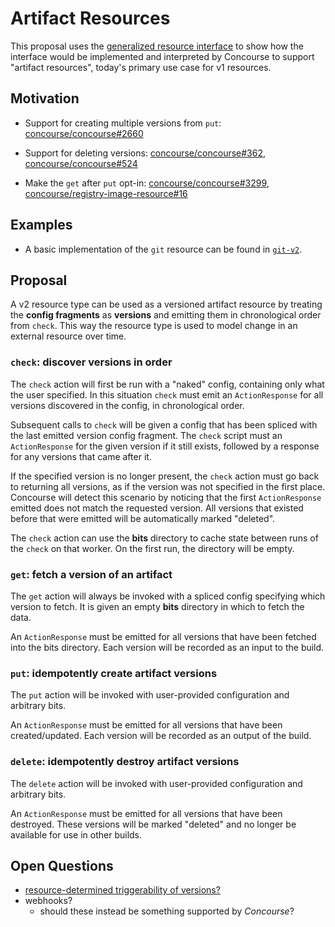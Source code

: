 # Artifact Resources

This proposal uses the [generalized resource interface](../024-generalized-resources/proposal.md) to show how the interface would be implemented and interpreted by Concourse to support "artifact resources", today's primary use case for v1 resources.

## Motivation

* Support for creating multiple versions from `put`: [concourse/concourse#2660](https://github.com/concourse/concourse/issues/2660)

* Support for deleting versions: [concourse/concourse#362](https://github.com/concourse/concourse/issues/362), [concourse/concourse#524](https://github.com/concourse/concourse/issues/524)

* Make the `get` after `put` opt-in: [concourse/concourse#3299](https://github.com/concourse/concourse/issues/3299), [concourse/registry-image-resource#16](https://github.com/concourse/registry-image-resource/issues/16)

## Examples

* A basic implementation of the `git` resource can be found in [`git-v2`](examples/git-v2).

## Proposal

A v2 resource type can be used as a versioned artifact resource by treating the **config fragments** as **versions** and emitting them in chronological order from `check`. This way the resource type is used to model change in an external resource over time.

### `check`: discover versions in order

The `check` action will first be run with a "naked" config, containing only what the user specified. In this situation `check` must emit an `ActionResponse` for all versions discovered in the config, in chronological order.

Subsequent calls to `check` will be given a config that has been spliced with the last emitted version config fragment. The `check` script must an `ActionResponse` for the given version if it still exists, followed by a response for any versions that came after it.

If the specified version is no longer present, the `check` action must go back to returning all versions, as if the version was not specified in the first place. Concourse will detect this scenario by noticing that the first `ActionResponse` emitted does not match the requested version. All versions that existed before that were emitted will be automatically marked "deleted".

The `check` action can use the **bits** directory to cache state between runs of the `check` on that worker. On the first run, the directory will be empty.

### `get`: fetch a version of an artifact

The `get` action will always be invoked with a spliced config specifying which version to fetch. It is given an empty **bits** directory in which to fetch the data.

An `ActionResponse` must be emitted for all versions that have been fetched into the bits directory. Each version will be recorded as an input to the build.

### `put`: idempotently create artifact versions

The `put` action will be invoked with user-provided configuration and arbitrary bits.

An `ActionResponse` must be emitted for all versions that have been created/updated. Each version will be recorded as an output of the build.

### `delete`: idempotently destroy artifact versions

The `delete` action will be invoked with user-provided configuration and arbitrary bits.

An `ActionResponse` must be emitted for all versions that have been destroyed. These versions will be marked "deleted" and no longer be available for use in other builds.

## Open Questions

* [resource-determined triggerability of versions?](https://github.com/concourse/rfcs/issues/11)
* webhooks?
  * should these instead be something supported by *Concourse*?
